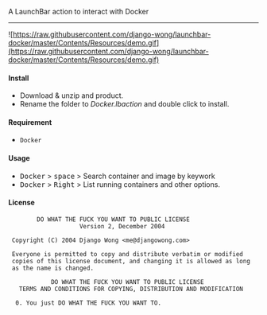 A LaunchBar action to interact with Docker

---

![https://raw.githubusercontent.com/django-wong/launchbar-docker/master/Contents/Resources/demo.gif](https://raw.githubusercontent.com/django-wong/launchbar-docker/master/Contents/Resources/demo.gif)

#### Install

- Download & unzip and product.
- Rename the folder to *Docker.lbaction* and double click to install.

#### Requirement

- `Docker`

#### Usage

- <kbd>Docker</kbd> > <kbd>space</kbd> > Search container and image by keywork
- <kbd>Docker</kbd> > <kbd>Right</kbd> > List running containers and other options.

#### License
```
        DO WHAT THE FUCK YOU WANT TO PUBLIC LICENSE
                    Version 2, December 2004

 Copyright (C) 2004 Django Wong <me@djangowong.com>

 Everyone is permitted to copy and distribute verbatim or modified
 copies of this license document, and changing it is allowed as long
 as the name is changed.

            DO WHAT THE FUCK YOU WANT TO PUBLIC LICENSE
   TERMS AND CONDITIONS FOR COPYING, DISTRIBUTION AND MODIFICATION

  0. You just DO WHAT THE FUCK YOU WANT TO.
```
